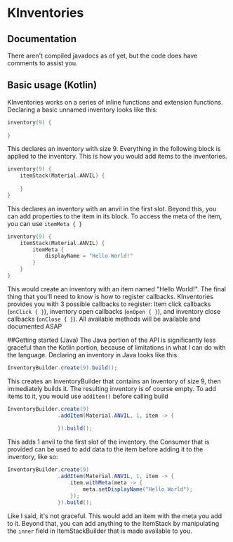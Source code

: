 # KInventories


## Documentation
There aren't compiled javadocs as of yet, but the code does have comments to assist you.

## Basic usage (Kotlin)
KInventories works on a series of inline functions and extension functions. Declaring a basic unnamed inventory looks like this:
```kotlin
inventory(9) {
    
}
```
This declares an inventory with size 9. Everything in the following block is applied to the inventory. This is how you would add items to the inventories.

```kotlin
inventory(9) {
    itemStack(Material.ANVIL) {
        
    }
}
```
This declares an inventory with an anvil in the first slot. Beyond this, you can add properties to the item in its block. To access the meta of the item, you can use `itemMeta { }` 

```kotlin
inventory(9) {
    itemStack(Material.ANVIL) {
        itemMeta {
            displayName = "Hello World!"
        }
    }
}
```
This would create an inventory with an item named "Hello World!". The final thing that you'll need to know is how to register callbacks. KInventories provides you with 3 possible callbacks to register: Item click callbacks (`onClick { }`), inventory open callbacks (`onOpen { }`), and inventory close callbacks (`onClose { }`).
All available methods will be available and documented ASAP

##Getting started (Java)
The Java portion of the API is significantly less graceful than the Kotlin portion, because of limitations in what I can do with the language. Declaring an inventory in Java looks like this
```java
InventoryBuilder.create(9).build();
```
This creates an InventoryBuilder that contains an Inventory of size 9, then immediately builds it. The resulting inventory is of course empty. To add items to it, you would use `addItem()` before calling build
```java
InventoryBuilder.create(9)
                .addItem(Material.ANVIL, 1, item -> {
                    
                }).build();
```
This adds 1 anvil to the first slot of the inventory. the Consumer that is provided can be used to add data to the item before adding it to the inventory, like so:

```java
InventoryBuilder.create(9)
                .addItem(Material.ANVIL, 1, item -> {
                    item.withMeta(meta -> {
                        meta.setDisplayName("Hello World");
                    });
                }).build();
```
Like I said, it's not graceful. This would add an item with the meta you add to it. Beyond that, you can add anything to the ItemStack by manipulating the `inner` field in ItemStackBuilder that is made available to you.

